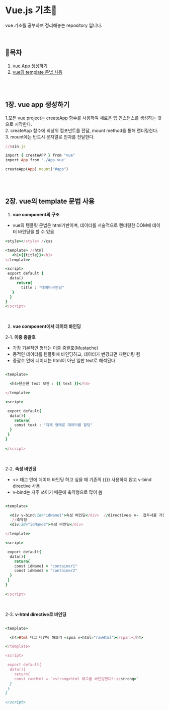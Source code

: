 # Vue.js 기초🎇
vue 기초를 공부하며 정리해놓는 repository 입니다. 

<br />

 ## 🔸목차
 1. [vue App 생성하기](#1장.-vue-app-생성하기)
 2. [vue의 template 문법 사용](#2장.-vue의-template-문법-사용)

<br />
<br />



## 1장. vue app 생성하기

 1.모든 vue project는 createApp 함수를 사용하여 새로운 앱 인스턴스를 생성하는 것으로 시작한다.<br />
 2. createApp 함수에 최상위 컴포넌트를 전달, mount method를 통해 랜더링한다. <br />
 3. mount에는 반드시 문자열로 인자를 전달한다.<br />
 ```ruby
 //main.js

import { createAPP } from "vue"
import App from './App.vue'

createApp(App).mount("#app")

```

<br />
<br />


## 2장. vue의 template 문법 사용
 
1. **vue component의 구조**
- vue의 템플릿 문법은 html기반이며, 데이터를 서술적으로 렌더링한 DOM에 데이터 바인딩을 할 수 있음
  

```ruby
<style></style> //css

<template> //html 
   <h1>{{title}}</h1> 
</template>

<script> 
 export default {
  data()
     return{
       title : "데이터바인딩" 
   }   
  }
}
</script>
```
<br />




2. **vue component에서 데이터 바인딩**
   
2-1. __이중 중괄호__
- 가장 기본적인 형태는 이중 중괄호(Mustache)
- 동적인 데이터를 템플릿에 바인딩하고, 데이터가 변경되면 재랜더링 됨
- 중괄호 안에 데이터는 html이 아닌 일반 text로 해석된다
    
```ruby

<template>

  <h4>단순한 text 보관 : {{ text }}</h4> 

</template>

<script>

 export default{
  data(){
    return{
    const text : "객체 형태로 데이터를 할당"
  } 
 }
} 
 
</script>

```
<br />

2-2. __속성 바인딩__
- <> 태그 안에 데이터 바인딩 하고 싶을 때 기존의 {{}} 사용하지 않고 v-bind directive 사용
- v-bind는 자주 쓰이기 때문에 축약형으로 많이 씀

```ruby

<template>

  <div v-bind:id="idName1">속성 바인딩</div>  //directive는 v-  접두사를 가진 속성들
   //축약형
  <div:id="idName2">속성 바인딩</div>  

</template>

<script>

 export default{
  data(){
    return{
    const idName1 = "container1"
    const idName2 = "container2"
  } 
 }
} 
 
</script>

```
<br />

2-3. __v-html directive로 바인딩__


```ruby

<template>

  <h4>Html 태그 바인딩 해보기 <spna v-html="rawHtml"></span></h4>  

</template>

<script>

 export default{
  data(){
    return{
    const rawHtml = `<strong>html 태그를 바인딩했다!!</strong>`
  } 
 }
} 
 
</script>

```

